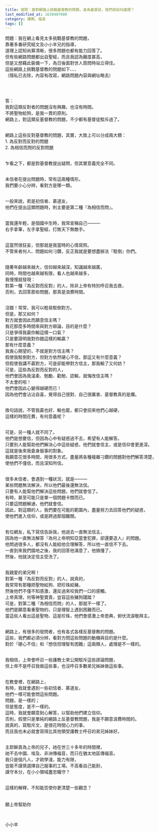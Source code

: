 ```yaml
---
title: 發問：面對網路上挑戰基督教的問題，身為基督徒，我們該如何處理？
last_modified_at: 1639407600
category: 護教、福音
tags: []
---
```


<p>問題：我在網上看見太多挑戰基督教的問題，<br/>
靠著多番研究經文及小小羊兄的指導，<br/>
道理上認知尚算清晰，很多問題也都有能力回答了。<br/>
但有些網路問題都出自聖經，而且我認為難度甚高，<br/>
但是又想藉此裝備一下，為日後面對世人質問時站立得住。<br/>
這些網路上挑戰基督教的問題如下、、、<br/>
（隱私已去除，內容有改寫，網路問題內容與網址略去）</p>
<p> </p>
<p><br/>
答：<br/>
我對這類反對者的問題沒有興趣，也沒有時間。<br/>
不將聖物給狗，是我一貫的原則。<br/>
網路上，對這類反基督教的問題，不少都有基督徒駁斥過了。<br/>
 </p>
<p>網路上這些反對基督教的問題，其實，大致上可以分成兩大類：<br/>
1. 為反對而反對的問題<br/>
2. 為相信而問的反對問題</p>
<p><br/>
乍看之下，都是對基督教提出疑問，但其實意義完全不同。</p>
<p><br/>
未信者在提出問題時，常有這兩種情形。<br/>
我們要小心分辨，看對方是哪一類。</p>
<p><br/>
一般來說，若是初信者、慕道友，<br/>
他們在提出這類問題時，則主要是第二種『為相信而問』。</p>
<p><br/>
當我還年輕，是個國中生時，我常宣稱自己———<br/>
右手拿筆，左手拿聖經，打敗天下無敵手。</p>
<p><br/>
這當然很狂妄，但那就是我當時的心情寫照。<br/>
不管來者何人、問題如何刁鑽，反正我就是要想盡辦法『駁倒』你們。</p>
<p><br/>
隨著年齡越來越大，信仰越來越深，知識越來越廣，<br/>
同時，時間也越來越有限，看人也越來越多，<br/>
我慢慢就發現：<br/>
對第一種『為反對而反對』的人，除非上帝有特別呼召我去救，<br/>
否則，去回答那些問題，那真是浪費時間。</p>
<p><br/>
沒錯！常常，我可以輕易駁倒對方。<br/>
但是，那又如何？<br/>
對方就會因此而願意信主嗎？<br/>
我花那麼多時間來與對方辯論，目的是什麼？<br/>
只是爭得我贏你輸這樣一口氣？<br/>
只是要證明我對你錯這樣的輸贏？<br/>
那有什麼意義？<br/>
我衷心期望的，不就是對方信主嗎？<br/>
假使我駁倒對方，但對方依然硬心不信，那這又有什麼意義？<br/>
但假使我講不贏對方，可是卻能帶對方信主，那我輸了又何妨？<br/>
可是，這些為反對而反對的人，<br/>
他們會因為我溫柔、勉勵、勸勉、認輸，就悔改信主嗎？<br/>
不太會的啦！<br/>
他們會因此心變得越硬而已！<br/>
因為他們會沾沾自喜，覺得自己很對、自己很厲害、基督教真的是爛。</p>
<p><br/>
換句話說，不管我贏也好、輸也罷，都只會招來他們心越硬，<br/>
這樣的時間花費，有何意義呢？</p>
<p><br/>
可是，另一種人就不同了。<br/>
他們是想要信，但因為心中有疑惑過不去，希望有人能解答。<br/>
只要別人能幫助他們解決心中這些疑惑，他們就會信主，或是信仰會更進深。<br/>
這就是後來我委身服事的對象。<br/>
我願意花很多時間，用很多方式，盡量將各種複雜刁鑽的問題對他們解答清楚，<br/>
使他們不僅信，而且深知所信。</p>
<p><br/>
很多未信者，會遇到一種狀況，就是———<br/>
某些問題無法解決，所以他們最後還無法信。<br/>
只要有人能幫他們解決這些問題，他們就會信了。<br/>
有時，甚至可能只是單一個問題卡關而已。<br/>
只要這問題解通，他們就會信。<br/>
因此，對這類的人，我們要在可能的範圍內，盡量努力去回答他們的疑惑，<br/>
使他們進入信仰，或是跨過那個難關。</p>
<p><br/>
有位網友，私下寫信告訴我，他過去一直無法信主，<br/>
因為他一直無法解答『為何上帝明知亞當會犯罪，卻還要造人』的問題。<br/>
他問過很多人，都沒有人能給他合理解答，所以他一直信不下去。<br/>
一直到來我們園地之後，我的回答他滿意了，他搞懂了，<br/>
然後，他就決定信主受洗了。</p>
<p><br/>
我親愛的弟兄啊！<br/>
對第一種『為反對而反對』的人，說真的，<br/>
我常常有那種把聖物給狗、把珍珠給豬，<br/>
然後他們不僅不知感激，還反過來咬我們一口的感觸。<br/>
上帝真理，何等神聖寶貴，豈容這些豬狗踐踏？<br/>
可是，對第二種『為相信而問』的人，那就不一樣了。<br/>
他們是願意看重聖物的，只是理智上遇到困難而已。<br/>
當這些人看出這是聖物、這是珍珠，他們會感激上帝恩典，俯伏流淚敬拜主。</p>
<p><br/>
網路上，有很多的發問者，也有各式各樣反基督教的問題。<br/>
這些，我們都必須分辨，看對方問這些問題的動機與目的是什麼。<br/>
對於『硬心不信』和『想信但理智有困難』這兩類人，處理是不一樣的。</p>
<p><br/>
我相信，上帝會呼召一些護教士來公開駁斥這些謬論問題，<br/>
但上帝不是呼召我做這些事，也沒呼召多數弟兄姊妹做這些事。</p>
<p><br/>
在教會裡，在網路上，<br/>
有時，我就會遇到一些初信者、慕道友，<br/>
他們一樣可能會問這些問題。<br/>
問題，是一樣的；<br/>
但是態度，是不一樣的。<br/>
這時，我就會願意耐心解答，以幫助他們建立信仰。<br/>
否則，假使只是單純的網路上反基督教問題，我是不願意浪費時間的。<br/>
說真的，寫駁斥文，是很花時間心力的事，<br/>
而且我也未必就會寫得比其他領受護教士呼召的弟兄姊妹好。</p>
<p><br/>
主耶穌貴為上帝的兒子，祂在世三十多年的時間裡，<br/>
祂不去中國、埃及、非洲傳福音，而只在猶太地區傳福音。<br/>
我只是個凡人，才疏學淺，能力有限，<br/>
豈能不謹慎選擇自己服事的工場，不高看自己能耐，<br/>
謹守本分，在小小領域盡忠職守？</p>
<p><br/>
這樣的解釋，不知能否使你更清楚一些觀念？<br/>
 <br/>
 <br/>
願上帝幫助你</p>
<p> </p>
<p>小小羊</p>
<p> </p>
